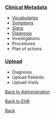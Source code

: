 ### [Clinical Metadata](https://github.com/hmislk/hmis/wiki/Manage-Clinical-Metadata)
* [Vocabularies](https://github.com/hmislk/hmis/wiki/Manage-Vocabularies)
* [Symptoms](https://github.com/hmislk/hmis/wiki/Manage-Symptoms) 
* [Signs](https://github.com/hmislk/hmis/wiki/Manage-Signs)
* [Diagnosis](https://github.com/hmislk/hmis/wiki/Manage-Diagnosis)
* Investigations
* Procedures
* Plan of actions

### [Upload](https://github.com/hmislk/hmis/wiki/Upload-%E2%80%90-EMR-Administration)
* Diagnosis
* Upload Patients
* Upload Visits


[Back to Administration](https://github.com/hmislk/hmis/wiki/System-Administration)

[Back to EHR](https://github.com/hmislk/hmis/wiki/Electronic-Health-Record-(EHR))

[Back](https://github.com/hmislk/hmis/wiki)
